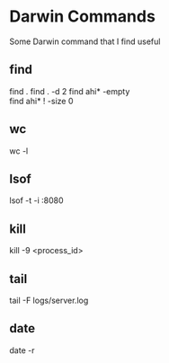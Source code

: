 # Darwin Commands
Some Darwin command that I find useful

## find
find .
find . -d 2
find ahi* -empty  
find ahi* ! -size 0  

## wc
wc -l

## lsof
lsof -t -i :8080

## kill
kill -9 <process_id>

## tail
tail -F logs/server.log

## date
date -r <timestamp>
